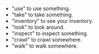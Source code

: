 - "use" to use something.
- "take" to take something.
- "inventory" to see your inventory. 
- "look" to look around.
- "inspect" to inspect something.
- "crawl" to crawl somewhere.
- "walk" to walk somewhere.